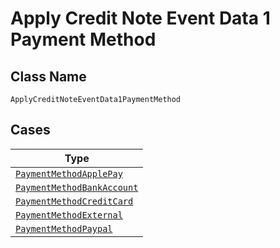 
# Apply Credit Note Event Data 1 Payment Method

## Class Name

`ApplyCreditNoteEventData1PaymentMethod`

## Cases

| Type |
|  --- |
| [`PaymentMethodApplePay`](../../../doc/models/payment-method-apple-pay.md) |
| [`PaymentMethodBankAccount`](../../../doc/models/payment-method-bank-account.md) |
| [`PaymentMethodCreditCard`](../../../doc/models/payment-method-credit-card.md) |
| [`PaymentMethodExternal`](../../../doc/models/payment-method-external.md) |
| [`PaymentMethodPaypal`](../../../doc/models/payment-method-paypal.md) |

